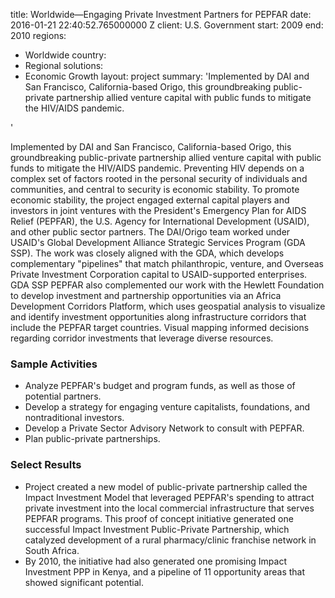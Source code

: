 
title: Worldwide—Engaging Private Investment Partners for PEPFAR
date: 2016-01-21 22:40:52.765000000 Z
client: U.S. Government
start: 2009
end: 2010
regions:
- Worldwide
country:
- Regional
solutions:
- Economic Growth
layout: project
summary: 'Implemented by DAI and San Francisco, California-based Origo, this groundbreaking
  public-private partnership allied venture capital with public funds to mitigate
  the HIV/AIDS pandemic.

'


Implemented by DAI and San Francisco, California-based Origo, this groundbreaking public-private partnership allied venture capital with public funds to mitigate the HIV/AIDS pandemic. Preventing HIV depends on a complex set of factors rooted in the personal security of individuals and communities, and central to security is economic stability. To promote economic stability, the project engaged external capital players and investors in joint ventures with the President's Emergency Plan for AIDS Relief (PEPFAR), the U.S. Agency for International Development (USAID), and other public sector partners. The DAI/Origo team worked under USAID's Global Development Alliance Strategic Services Program (GDA SSP). The work was closely aligned with the GDA, which develops complementary "pipelines" that match philanthropic, venture, and Overseas Private Investment Corporation capital to USAID-supported enterprises. GDA SSP PEPFAR also complemented our work with the Hewlett Foundation to develop investment and partnership opportunities via an Africa Development Corridors Platform, which uses geospatial analysis to visualize and identify investment opportunities along infrastructure corridors that include the PEPFAR target countries. Visual mapping informed decisions regarding corridor investments that leverage diverse resources.

###  Sample Activities

* Analyze PEPFAR's budget and program funds, as well as those of potential partners.
* Develop a strategy for engaging venture capitalists, foundations, and nontraditional investors.
* Develop a Private Sector Advisory Network to consult with PEPFAR.
* Plan public-private partnerships.

###  Select Results

* Project created a new model of public-private partnership called the Impact Investment Model that leveraged PEPFAR's spending to attract private investment into the local commercial infrastructure that serves PEPFAR programs. This proof of concept initiative generated one successful Impact Investment Public-Private Partnership, which catalyzed development of a rural pharmacy/clinic franchise network in South Africa.
* By 2010, the initiative had also generated one promising Impact Investment PPP in Kenya, and a pipeline of 11 opportunity areas that showed significant potential.
